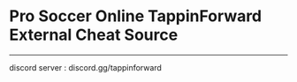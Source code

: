 # Pro Soccer Online TappinForward External Cheat Source
-------------------------------------------------------

discord server : discord.gg/tappinforward
